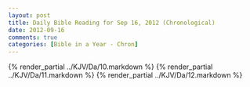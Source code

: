 ```yaml
---
layout: post
title: Daily Bible Reading for Sep 16, 2012 (Chronological)
date: 2012-09-16
comments: true
categories: [Bible in a Year - Chron]
---
```

{% render_partial ../KJV/Da/10.markdown %}
{% render_partial ../KJV/Da/11.markdown %}
{% render_partial ../KJV/Da/12.markdown %}
